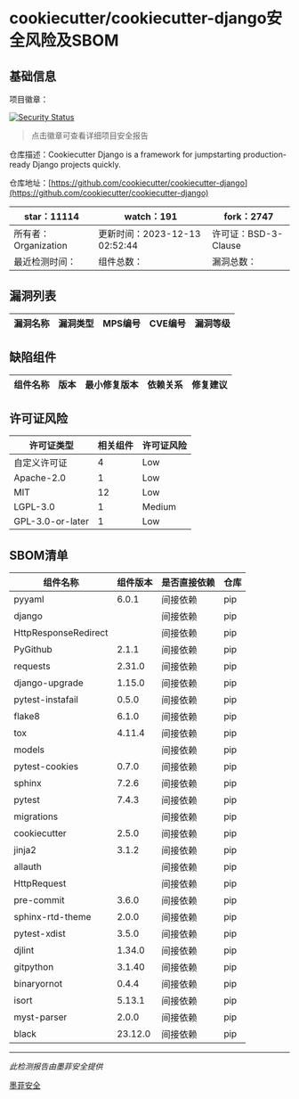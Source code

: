 # cookiecutter/cookiecutter-django安全风险及SBOM

## 基础信息

项目徽章：

[![Security Status](https://www.murphysec.com/platform3/v31/badge/1734656116769906688.svg)](https://www.murphysec.com/console/report/1734655882266370048/1734656116769906688)

> 点击徽章可查看详细项目安全报告

仓库描述：Cookiecutter Django is a framework for jumpstarting production-ready Django projects quickly.

仓库地址：[https://github.com/cookiecutter/cookiecutter-django](https://github.com/cookiecutter/cookiecutter-django)

| star：11114 | watch：191 | fork：2747 |
| ----------- | -------------- | ------------ |
| 所有者：Organization | 更新时间：2023-12-13 02:52:44 | 许可证：BSD-3-Clause |
| 最近检测时间： | 组件总数： | 漏洞总数： |




## 漏洞列表

| 漏洞名称 | 漏洞类型 | MPS编号 | CVE编号 | 漏洞等级 |
| ------- | ------ | ------- | ------ | ----- |





## 缺陷组件

| 组件名称 | 版本 | 最小修复版本 | 依赖关系 | 修复建议 |
| -------- | ---- | ------------ | -------- | -------- |





## 许可证风险

| 许可证类型 | 相关组件 | 许可证风险 |
| ---------- | -------- | ---------- |
|自定义许可证|4|Low|
|Apache-2.0|1|Low|
|MIT|12|Low|
|LGPL-3.0|1|Medium|
|GPL-3.0-or-later|1|Low|




## SBOM清单

| 组件名称 | 组件版本 | 是否直接依赖 | 仓库 |
| -------- | -------- | ------------ | ---- |
|pyyaml|6.0.1|间接依赖|pip|
|django||间接依赖|pip|
|HttpResponseRedirect||间接依赖|pip|
|PyGithub|2.1.1|间接依赖|pip|
|requests|2.31.0|间接依赖|pip|
|django-upgrade|1.15.0|间接依赖|pip|
|pytest-instafail|0.5.0|间接依赖|pip|
|flake8|6.1.0|间接依赖|pip|
|tox|4.11.4|间接依赖|pip|
|models||间接依赖|pip|
|pytest-cookies|0.7.0|间接依赖|pip|
|sphinx|7.2.6|间接依赖|pip|
|pytest|7.4.3|间接依赖|pip|
|migrations||间接依赖|pip|
|cookiecutter|2.5.0|间接依赖|pip|
|jinja2|3.1.2|间接依赖|pip|
|allauth||间接依赖|pip|
|HttpRequest||间接依赖|pip|
|pre-commit|3.6.0|间接依赖|pip|
|sphinx-rtd-theme|2.0.0|间接依赖|pip|
|pytest-xdist|3.5.0|间接依赖|pip|
|djlint|1.34.0|间接依赖|pip|
|gitpython|3.1.40|间接依赖|pip|
|binaryornot|0.4.4|间接依赖|pip|
|isort|5.13.1|间接依赖|pip|
|myst-parser|2.0.0|间接依赖|pip|
|black|23.12.0|间接依赖|pip|


------

*此检测报告由墨菲安全提供*

[墨菲安全](www.murphysec.com)